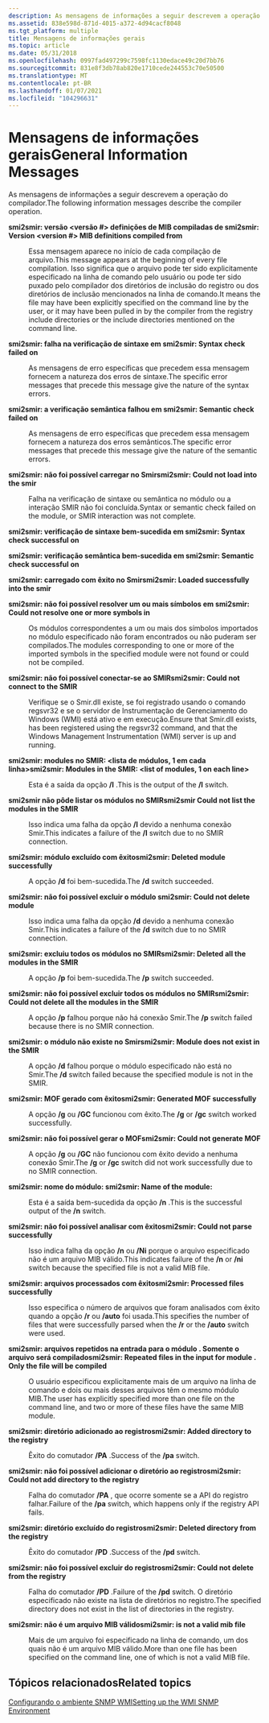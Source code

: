 ```yaml
---
description: As mensagens de informações a seguir descrevem a operação do compilador.
ms.assetid: 838e598d-871d-4015-a372-4d94cacf8048
ms.tgt_platform: multiple
title: Mensagens de informações gerais
ms.topic: article
ms.date: 05/31/2018
ms.openlocfilehash: 0997fad497299c7598fc1130edace49c20d7bb76
ms.sourcegitcommit: 831e8f3db78ab820e1710cede244553c70e50500
ms.translationtype: MT
ms.contentlocale: pt-BR
ms.lasthandoff: 01/07/2021
ms.locfileid: "104296631"
---
```

# <a name="general-information-messages"></a><span data-ttu-id="7bdc8-103">Mensagens de informações gerais</span><span class="sxs-lookup"><span data-stu-id="7bdc8-103">General Information Messages</span></span>

<span data-ttu-id="7bdc8-104">As mensagens de informações a seguir descrevem a operação do compilador.</span><span class="sxs-lookup"><span data-stu-id="7bdc8-104">The following information messages describe the compiler operation.</span></span>

<dl> <dt>

<span data-ttu-id="7bdc8-105"><span id="smi2smir__Version__version____MIB_definitions_compiled_from__file_name_"></span><span id="smi2smir__version__version____mib_definitions_compiled_from__file_name_"></span><span id="SMI2SMIR__VERSION__VERSION____MIB_DEFINITIONS_COMPILED_FROM__FILE_NAME_"></span>**smi2smir: versão <versão \#> definições de MIB compiladas de <file name>**</span><span class="sxs-lookup"><span data-stu-id="7bdc8-105"><span id="smi2smir__Version__version____MIB_definitions_compiled_from__file_name_"></span><span id="smi2smir__version__version____mib_definitions_compiled_from__file_name_"></span><span id="SMI2SMIR__VERSION__VERSION____MIB_DEFINITIONS_COMPILED_FROM__FILE_NAME_"></span>**smi2smir: Version <version \#> MIB definitions compiled from <file name>**</span></span>
</dt> <dd>

<span data-ttu-id="7bdc8-106">Essa mensagem aparece no início de cada compilação de arquivo.</span><span class="sxs-lookup"><span data-stu-id="7bdc8-106">This message appears at the beginning of every file compilation.</span></span> <span data-ttu-id="7bdc8-107">Isso significa que o arquivo pode ter sido explicitamente especificado na linha de comando pelo usuário ou pode ter sido puxado pelo compilador dos diretórios de inclusão do registro ou dos diretórios de inclusão mencionados na linha de comando.</span><span class="sxs-lookup"><span data-stu-id="7bdc8-107">It means the file may have been explicitly specified on the command line by the user, or it may have been pulled in by the compiler from the registry include directories or the include directories mentioned on the command line.</span></span>

</dd> <dt>

<span data-ttu-id="7bdc8-108"><span id="smi2smir__Syntax_check_failed_on__file_name_"></span><span id="smi2smir__syntax_check_failed_on__file_name_"></span><span id="SMI2SMIR__SYNTAX_CHECK_FAILED_ON__FILE_NAME_"></span>**smi2smir: falha na verificação de sintaxe em <file name>**</span><span class="sxs-lookup"><span data-stu-id="7bdc8-108"><span id="smi2smir__Syntax_check_failed_on__file_name_"></span><span id="smi2smir__syntax_check_failed_on__file_name_"></span><span id="SMI2SMIR__SYNTAX_CHECK_FAILED_ON__FILE_NAME_"></span>**smi2smir: Syntax check failed on <file name>**</span></span>
</dt> <dd>

<span data-ttu-id="7bdc8-109">As mensagens de erro específicas que precedem essa mensagem fornecem a natureza dos erros de sintaxe.</span><span class="sxs-lookup"><span data-stu-id="7bdc8-109">The specific error messages that precede this message give the nature of the syntax errors.</span></span>

</dd> <dt>

<span data-ttu-id="7bdc8-110"><span id="smi2smir__Semantic_check_failed_on__file_name_"></span><span id="smi2smir__semantic_check_failed_on__file_name_"></span><span id="SMI2SMIR__SEMANTIC_CHECK_FAILED_ON__FILE_NAME_"></span>**smi2smir: a verificação semântica falhou em <file name>**</span><span class="sxs-lookup"><span data-stu-id="7bdc8-110"><span id="smi2smir__Semantic_check_failed_on__file_name_"></span><span id="smi2smir__semantic_check_failed_on__file_name_"></span><span id="SMI2SMIR__SEMANTIC_CHECK_FAILED_ON__FILE_NAME_"></span>**smi2smir: Semantic check failed on <file name>**</span></span>
</dt> <dd>

<span data-ttu-id="7bdc8-111">As mensagens de erro específicas que precedem essa mensagem fornecem a natureza dos erros semânticos.</span><span class="sxs-lookup"><span data-stu-id="7bdc8-111">The specific error messages that precede this message give the nature of the semantic errors.</span></span>

</dd> <dt>

<span data-ttu-id="7bdc8-112"><span id="smi2smir__Could_not_load__file_name__into_the_smir"></span><span id="smi2smir__could_not_load__file_name__into_the_smir"></span><span id="SMI2SMIR__COULD_NOT_LOAD__FILE_NAME__INTO_THE_SMIR"></span>**smi2smir: não foi possível carregar <file name> no Smir**</span><span class="sxs-lookup"><span data-stu-id="7bdc8-112"><span id="smi2smir__Could_not_load__file_name__into_the_smir"></span><span id="smi2smir__could_not_load__file_name__into_the_smir"></span><span id="SMI2SMIR__COULD_NOT_LOAD__FILE_NAME__INTO_THE_SMIR"></span>**smi2smir: Could not load <file name> into the smir**</span></span>
</dt> <dd>

<span data-ttu-id="7bdc8-113">Falha na verificação de sintaxe ou semântica no módulo ou a interação SMIR não foi concluída.</span><span class="sxs-lookup"><span data-stu-id="7bdc8-113">Syntax or semantic check failed on the module, or SMIR interaction was not complete.</span></span>

</dd> <dt>

<span data-ttu-id="7bdc8-114"><span id="smi2smir__Syntax_check_successful_on__file_name_"></span><span id="smi2smir__syntax_check_successful_on__file_name_"></span><span id="SMI2SMIR__SYNTAX_CHECK_SUCCESSFUL_ON__FILE_NAME_"></span>**smi2smir: verificação de sintaxe bem-sucedida em <file name>**</span><span class="sxs-lookup"><span data-stu-id="7bdc8-114"><span id="smi2smir__Syntax_check_successful_on__file_name_"></span><span id="smi2smir__syntax_check_successful_on__file_name_"></span><span id="SMI2SMIR__SYNTAX_CHECK_SUCCESSFUL_ON__FILE_NAME_"></span>**smi2smir: Syntax check successful on <file name>**</span></span>
</dt> <dd></dd> <dt>

<span data-ttu-id="7bdc8-115"><span id="smi2smir__Semantic_check_successful_on__file_name_"></span><span id="smi2smir__semantic_check_successful_on__file_name_"></span><span id="SMI2SMIR__SEMANTIC_CHECK_SUCCESSFUL_ON__FILE_NAME_"></span>**smi2smir: verificação semântica bem-sucedida em <file name>**</span><span class="sxs-lookup"><span data-stu-id="7bdc8-115"><span id="smi2smir__Semantic_check_successful_on__file_name_"></span><span id="smi2smir__semantic_check_successful_on__file_name_"></span><span id="SMI2SMIR__SEMANTIC_CHECK_SUCCESSFUL_ON__FILE_NAME_"></span>**smi2smir: Semantic check successful on <file name>**</span></span>
</dt> <dd></dd> <dt>

<span data-ttu-id="7bdc8-116"><span id="smi2smir__Loaded__file_name__successfully_into_the_smir"></span><span id="smi2smir__loaded__file_name__successfully_into_the_smir"></span><span id="SMI2SMIR__LOADED__FILE_NAME__SUCCESSFULLY_INTO_THE_SMIR"></span>**smi2smir: carregado <file name> com êxito no Smir**</span><span class="sxs-lookup"><span data-stu-id="7bdc8-116"><span id="smi2smir__Loaded__file_name__successfully_into_the_smir"></span><span id="smi2smir__loaded__file_name__successfully_into_the_smir"></span><span id="SMI2SMIR__LOADED__FILE_NAME__SUCCESSFULLY_INTO_THE_SMIR"></span>**smi2smir: Loaded <file name> successfully into the smir**</span></span>
</dt> <dd></dd> <dt>

<span data-ttu-id="7bdc8-117"><span id="smi2smir__Could_not_resolve_one_or_more_symbols_in__module_name_"></span><span id="smi2smir__could_not_resolve_one_or_more_symbols_in__module_name_"></span><span id="SMI2SMIR__COULD_NOT_RESOLVE_ONE_OR_MORE_SYMBOLS_IN__MODULE_NAME_"></span>**smi2smir: não foi possível resolver um ou mais símbolos em <module name>**</span><span class="sxs-lookup"><span data-stu-id="7bdc8-117"><span id="smi2smir__Could_not_resolve_one_or_more_symbols_in__module_name_"></span><span id="smi2smir__could_not_resolve_one_or_more_symbols_in__module_name_"></span><span id="SMI2SMIR__COULD_NOT_RESOLVE_ONE_OR_MORE_SYMBOLS_IN__MODULE_NAME_"></span>**smi2smir: Could not resolve one or more symbols in <module name>**</span></span>
</dt> <dd>

<span data-ttu-id="7bdc8-118">Os módulos correspondentes a um ou mais dos símbolos importados no módulo especificado não foram encontrados ou não puderam ser compilados.</span><span class="sxs-lookup"><span data-stu-id="7bdc8-118">The modules corresponding to one or more of the imported symbols in the specified module were not found or could not be compiled.</span></span>

</dd> <dt>

<span data-ttu-id="7bdc8-119"><span id="smi2smir__Could_not_connect_to_the_SMIR"></span><span id="smi2smir__could_not_connect_to_the_smir"></span><span id="SMI2SMIR__COULD_NOT_CONNECT_TO_THE_SMIR"></span>**smi2smir: não foi possível conectar-se ao SMIR**</span><span class="sxs-lookup"><span data-stu-id="7bdc8-119"><span id="smi2smir__Could_not_connect_to_the_SMIR"></span><span id="smi2smir__could_not_connect_to_the_smir"></span><span id="SMI2SMIR__COULD_NOT_CONNECT_TO_THE_SMIR"></span>**smi2smir: Could not connect to the SMIR**</span></span>
</dt> <dd>

<span data-ttu-id="7bdc8-120">Verifique se o Smir.dll existe, se foi registrado usando o comando regsvr32 e se o servidor de Instrumentação de Gerenciamento do Windows (WMI) está ativo e em execução.</span><span class="sxs-lookup"><span data-stu-id="7bdc8-120">Ensure that Smir.dll exists, has been registered using the regsvr32 command, and that the Windows Management Instrumentation (WMI) server is up and running.</span></span>

</dd> <dt>

<span data-ttu-id="7bdc8-121"><span id="smi2smir__Modules_in_the_SMIR___list_of_modules__1_on_each_line_"></span><span id="smi2smir__modules_in_the_smir___list_of_modules__1_on_each_line_"></span><span id="SMI2SMIR__MODULES_IN_THE_SMIR___LIST_OF_MODULES__1_ON_EACH_LINE_"></span>**smi2smir: modules no SMIR: <lista de módulos, 1 em cada linha>**</span><span class="sxs-lookup"><span data-stu-id="7bdc8-121"><span id="smi2smir__Modules_in_the_SMIR___list_of_modules__1_on_each_line_"></span><span id="smi2smir__modules_in_the_smir___list_of_modules__1_on_each_line_"></span><span id="SMI2SMIR__MODULES_IN_THE_SMIR___LIST_OF_MODULES__1_ON_EACH_LINE_"></span>**smi2smir: Modules in the SMIR: <list of modules, 1 on each line>**</span></span>
</dt> <dd>

<span data-ttu-id="7bdc8-122">Esta é a saída da opção **/l** .</span><span class="sxs-lookup"><span data-stu-id="7bdc8-122">This is the output of the **/l** switch.</span></span>

</dd> <dt>

<span data-ttu-id="7bdc8-123"><span id="smi2smir_Could_not_list_the_modules_in_the_SMIR"></span><span id="smi2smir_could_not_list_the_modules_in_the_smir"></span><span id="SMI2SMIR_COULD_NOT_LIST_THE_MODULES_IN_THE_SMIR"></span>**smi2smir não pôde listar os módulos no SMIR**</span><span class="sxs-lookup"><span data-stu-id="7bdc8-123"><span id="smi2smir_Could_not_list_the_modules_in_the_SMIR"></span><span id="smi2smir_could_not_list_the_modules_in_the_smir"></span><span id="SMI2SMIR_COULD_NOT_LIST_THE_MODULES_IN_THE_SMIR"></span>**smi2smir Could not list the modules in the SMIR**</span></span>
</dt> <dd>

<span data-ttu-id="7bdc8-124">Isso indica uma falha da opção **/l** devido a nenhuma conexão Smir.</span><span class="sxs-lookup"><span data-stu-id="7bdc8-124">This indicates a failure of the **/l** switch due to no SMIR connection.</span></span>

</dd> <dt>

<span data-ttu-id="7bdc8-125"><span id="smi2smir__Deleted_module__module_name__successfully"></span><span id="smi2smir__deleted_module__module_name__successfully"></span><span id="SMI2SMIR__DELETED_MODULE__MODULE_NAME__SUCCESSFULLY"></span>**smi2smir: módulo excluído <module name> com êxito**</span><span class="sxs-lookup"><span data-stu-id="7bdc8-125"><span id="smi2smir__Deleted_module__module_name__successfully"></span><span id="smi2smir__deleted_module__module_name__successfully"></span><span id="SMI2SMIR__DELETED_MODULE__MODULE_NAME__SUCCESSFULLY"></span>**smi2smir: Deleted module <module name> successfully**</span></span>
</dt> <dd>

<span data-ttu-id="7bdc8-126">A opção **/d** foi bem-sucedida.</span><span class="sxs-lookup"><span data-stu-id="7bdc8-126">The **/d** switch succeeded.</span></span>

</dd> <dt>

<span data-ttu-id="7bdc8-127"><span id="smi2smir__Could_not_delete_module__module_name_"></span><span id="smi2smir__could_not_delete_module__module_name_"></span><span id="SMI2SMIR__COULD_NOT_DELETE_MODULE__MODULE_NAME_"></span>**smi2smir: não foi possível excluir o módulo <module name>**</span><span class="sxs-lookup"><span data-stu-id="7bdc8-127"><span id="smi2smir__Could_not_delete_module__module_name_"></span><span id="smi2smir__could_not_delete_module__module_name_"></span><span id="SMI2SMIR__COULD_NOT_DELETE_MODULE__MODULE_NAME_"></span>**smi2smir: Could not delete module <module name>**</span></span>
</dt> <dd>

<span data-ttu-id="7bdc8-128">Isso indica uma falha da opção **/d** devido a nenhuma conexão Smir.</span><span class="sxs-lookup"><span data-stu-id="7bdc8-128">This indicates a failure of the **/d** switch due to no SMIR connection.</span></span>

</dd> <dt>

<span data-ttu-id="7bdc8-129"><span id="smi2smir__Deleted_all_the_modules_in_the_SMIR"></span><span id="smi2smir__deleted_all_the_modules_in_the_smir"></span><span id="SMI2SMIR__DELETED_ALL_THE_MODULES_IN_THE_SMIR"></span>**smi2smir: excluiu todos os módulos no SMIR**</span><span class="sxs-lookup"><span data-stu-id="7bdc8-129"><span id="smi2smir__Deleted_all_the_modules_in_the_SMIR"></span><span id="smi2smir__deleted_all_the_modules_in_the_smir"></span><span id="SMI2SMIR__DELETED_ALL_THE_MODULES_IN_THE_SMIR"></span>**smi2smir: Deleted all the modules in the SMIR**</span></span>
</dt> <dd>

<span data-ttu-id="7bdc8-130">A opção **/p** foi bem-sucedida.</span><span class="sxs-lookup"><span data-stu-id="7bdc8-130">The **/p** switch succeeded.</span></span>

</dd> <dt>

<span data-ttu-id="7bdc8-131"><span id="smi2smir__Could_not_delete_all_the_modules_in_the_SMIR"></span><span id="smi2smir__could_not_delete_all_the_modules_in_the_smir"></span><span id="SMI2SMIR__COULD_NOT_DELETE_ALL_THE_MODULES_IN_THE_SMIR"></span>**smi2smir: não foi possível excluir todos os módulos no SMIR**</span><span class="sxs-lookup"><span data-stu-id="7bdc8-131"><span id="smi2smir__Could_not_delete_all_the_modules_in_the_SMIR"></span><span id="smi2smir__could_not_delete_all_the_modules_in_the_smir"></span><span id="SMI2SMIR__COULD_NOT_DELETE_ALL_THE_MODULES_IN_THE_SMIR"></span>**smi2smir: Could not delete all the modules in the SMIR**</span></span>
</dt> <dd>

<span data-ttu-id="7bdc8-132">A opção **/p** falhou porque não há conexão Smir.</span><span class="sxs-lookup"><span data-stu-id="7bdc8-132">The **/p** switch failed because there is no SMIR connection.</span></span>

</dd> <dt>

<span data-ttu-id="7bdc8-133"><span id="smi2smir__Module__module_name__does_not_exist_in_the_SMIR"></span><span id="smi2smir__module__module_name__does_not_exist_in_the_smir"></span><span id="SMI2SMIR__MODULE__MODULE_NAME__DOES_NOT_EXIST_IN_THE_SMIR"></span>**smi2smir: <module name> o módulo não existe no Smir**</span><span class="sxs-lookup"><span data-stu-id="7bdc8-133"><span id="smi2smir__Module__module_name__does_not_exist_in_the_SMIR"></span><span id="smi2smir__module__module_name__does_not_exist_in_the_smir"></span><span id="SMI2SMIR__MODULE__MODULE_NAME__DOES_NOT_EXIST_IN_THE_SMIR"></span>**smi2smir: Module <module name> does not exist in the SMIR**</span></span>
</dt> <dd>

<span data-ttu-id="7bdc8-134">A opção **/d** falhou porque o módulo especificado não está no Smir.</span><span class="sxs-lookup"><span data-stu-id="7bdc8-134">The **/d** switch failed because the specified module is not in the SMIR.</span></span>

</dd> <dt>

<span data-ttu-id="7bdc8-135"><span id="smi2smir__Generated_MOF_successfully"></span><span id="smi2smir__generated_mof_successfully"></span><span id="SMI2SMIR__GENERATED_MOF_SUCCESSFULLY"></span>**smi2smir: MOF gerado com êxito**</span><span class="sxs-lookup"><span data-stu-id="7bdc8-135"><span id="smi2smir__Generated_MOF_successfully"></span><span id="smi2smir__generated_mof_successfully"></span><span id="SMI2SMIR__GENERATED_MOF_SUCCESSFULLY"></span>**smi2smir: Generated MOF successfully**</span></span>
</dt> <dd>

<span data-ttu-id="7bdc8-136">A opção **/g** ou **/GC** funcionou com êxito.</span><span class="sxs-lookup"><span data-stu-id="7bdc8-136">The **/g** or **/gc** switch worked successfully.</span></span>

</dd> <dt>

<span data-ttu-id="7bdc8-137"><span id="smi2smir__Could_not_generate_MOF"></span><span id="smi2smir__could_not_generate_mof"></span><span id="SMI2SMIR__COULD_NOT_GENERATE_MOF"></span>**smi2smir: não foi possível gerar o MOF**</span><span class="sxs-lookup"><span data-stu-id="7bdc8-137"><span id="smi2smir__Could_not_generate_MOF"></span><span id="smi2smir__could_not_generate_mof"></span><span id="SMI2SMIR__COULD_NOT_GENERATE_MOF"></span>**smi2smir: Could not generate MOF**</span></span>
</dt> <dd>

<span data-ttu-id="7bdc8-138">A opção **/g** ou **/GC** não funcionou com êxito devido a nenhuma conexão Smir.</span><span class="sxs-lookup"><span data-stu-id="7bdc8-138">The **/g** or **/gc** switch did not work successfully due to no SMIR connection.</span></span>

</dd> <dt>

<span data-ttu-id="7bdc8-139"><span id="smi2smir__Name_of_the_module___module_name_"></span><span id="smi2smir__name_of_the_module___module_name_"></span><span id="SMI2SMIR__NAME_OF_THE_MODULE___MODULE_NAME_"></span>**smi2smir: nome do módulo: <module name>**</span><span class="sxs-lookup"><span data-stu-id="7bdc8-139"><span id="smi2smir__Name_of_the_module___module_name_"></span><span id="smi2smir__name_of_the_module___module_name_"></span><span id="SMI2SMIR__NAME_OF_THE_MODULE___MODULE_NAME_"></span>**smi2smir: Name of the module: <module name>**</span></span>
</dt> <dd>

<span data-ttu-id="7bdc8-140">Esta é a saída bem-sucedida da opção **/n** .</span><span class="sxs-lookup"><span data-stu-id="7bdc8-140">This is the successful output of the **/n** switch.</span></span>

</dd> <dt>

<span data-ttu-id="7bdc8-141"><span id="smi2smir__Could_not_parse__file_name__successfully"></span><span id="smi2smir__could_not_parse__file_name__successfully"></span><span id="SMI2SMIR__COULD_NOT_PARSE__FILE_NAME__SUCCESSFULLY"></span>**smi2smir: não foi possível analisar <file name> com êxito**</span><span class="sxs-lookup"><span data-stu-id="7bdc8-141"><span id="smi2smir__Could_not_parse__file_name__successfully"></span><span id="smi2smir__could_not_parse__file_name__successfully"></span><span id="SMI2SMIR__COULD_NOT_PARSE__FILE_NAME__SUCCESSFULLY"></span>**smi2smir: Could not parse <file name> successfully**</span></span>
</dt> <dd>

<span data-ttu-id="7bdc8-142">Isso indica falha da opção **/n** ou **/Ni** porque o arquivo especificado não é um arquivo MIB válido.</span><span class="sxs-lookup"><span data-stu-id="7bdc8-142">This indicates failure of the **/n** or **/ni** switch because the specified file is not a valid MIB file.</span></span>

</dd> <dt>

<span data-ttu-id="7bdc8-143"><span id="smi2smir__Processed__number__files_successfully"></span><span id="smi2smir__processed__number__files_successfully"></span><span id="SMI2SMIR__PROCESSED__NUMBER__FILES_SUCCESSFULLY"></span>**smi2smir: arquivos processados <number> com êxito**</span><span class="sxs-lookup"><span data-stu-id="7bdc8-143"><span id="smi2smir__Processed__number__files_successfully"></span><span id="smi2smir__processed__number__files_successfully"></span><span id="SMI2SMIR__PROCESSED__NUMBER__FILES_SUCCESSFULLY"></span>**smi2smir: Processed <number> files successfully**</span></span>
</dt> <dd>

<span data-ttu-id="7bdc8-144">Isso especifica o número de arquivos que foram analisados com êxito quando a opção **/r** ou **/auto** foi usada.</span><span class="sxs-lookup"><span data-stu-id="7bdc8-144">This specifies the number of files that were successfully parsed when the **/r** or the **/auto** switch were used.</span></span>

</dd> <dt>

<span data-ttu-id="7bdc8-145"><span id="smi2smir__Repeated_files_in_the_input_for_module__module_name_._Only_the_file__file_name__will_be_compiled"></span><span id="smi2smir__repeated_files_in_the_input_for_module__module_name_._only_the_file__file_name__will_be_compiled"></span><span id="SMI2SMIR__REPEATED_FILES_IN_THE_INPUT_FOR_MODULE__MODULE_NAME_._ONLY_THE_FILE__FILE_NAME__WILL_BE_COMPILED"></span>**smi2smir: arquivos repetidos na entrada para o módulo <module name> . Somente o arquivo <file name> será compilado**</span><span class="sxs-lookup"><span data-stu-id="7bdc8-145"><span id="smi2smir__Repeated_files_in_the_input_for_module__module_name_._Only_the_file__file_name__will_be_compiled"></span><span id="smi2smir__repeated_files_in_the_input_for_module__module_name_._only_the_file__file_name__will_be_compiled"></span><span id="SMI2SMIR__REPEATED_FILES_IN_THE_INPUT_FOR_MODULE__MODULE_NAME_._ONLY_THE_FILE__FILE_NAME__WILL_BE_COMPILED"></span>**smi2smir: Repeated files in the input for module <module name>. Only the file <file name> will be compiled**</span></span>
</dt> <dd>

<span data-ttu-id="7bdc8-146">O usuário especificou explicitamente mais de um arquivo na linha de comando e dois ou mais desses arquivos têm o mesmo módulo MIB.</span><span class="sxs-lookup"><span data-stu-id="7bdc8-146">The user has explicitly specified more than one file on the command line, and two or more of these files have the same MIB module.</span></span>

</dd> <dt>

<span data-ttu-id="7bdc8-147"><span id="smi2smir__Added_directory__directory_name__to_the_registry"></span><span id="smi2smir__added_directory__directory_name__to_the_registry"></span><span id="SMI2SMIR__ADDED_DIRECTORY__DIRECTORY_NAME__TO_THE_REGISTRY"></span>**smi2smir: diretório adicionado <directory name> ao registro**</span><span class="sxs-lookup"><span data-stu-id="7bdc8-147"><span id="smi2smir__Added_directory__directory_name__to_the_registry"></span><span id="smi2smir__added_directory__directory_name__to_the_registry"></span><span id="SMI2SMIR__ADDED_DIRECTORY__DIRECTORY_NAME__TO_THE_REGISTRY"></span>**smi2smir: Added directory <directory name> to the registry**</span></span>
</dt> <dd>

<span data-ttu-id="7bdc8-148">Êxito do comutador **/PA** .</span><span class="sxs-lookup"><span data-stu-id="7bdc8-148">Success of the **/pa** switch.</span></span>

</dd> <dt>

<span data-ttu-id="7bdc8-149"><span id="smi2smir__Could_not_add_directory__directory_name__to_the_registry"></span><span id="smi2smir__could_not_add_directory__directory_name__to_the_registry"></span><span id="SMI2SMIR__COULD_NOT_ADD_DIRECTORY__DIRECTORY_NAME__TO_THE_REGISTRY"></span>**smi2smir: não foi possível adicionar <directory name> o diretório ao registro**</span><span class="sxs-lookup"><span data-stu-id="7bdc8-149"><span id="smi2smir__Could_not_add_directory__directory_name__to_the_registry"></span><span id="smi2smir__could_not_add_directory__directory_name__to_the_registry"></span><span id="SMI2SMIR__COULD_NOT_ADD_DIRECTORY__DIRECTORY_NAME__TO_THE_REGISTRY"></span>**smi2smir: Could not add directory <directory name> to the registry**</span></span>
</dt> <dd>

<span data-ttu-id="7bdc8-150">Falha do comutador **/PA** , que ocorre somente se a API do registro falhar.</span><span class="sxs-lookup"><span data-stu-id="7bdc8-150">Failure of the **/pa** switch, which happens only if the registry API fails.</span></span>

</dd> <dt>

<span data-ttu-id="7bdc8-151"><span id="smi2smir__Deleted_directory__directory_name__from_the_registry"></span><span id="smi2smir__deleted_directory__directory_name__from_the_registry"></span><span id="SMI2SMIR__DELETED_DIRECTORY__DIRECTORY_NAME__FROM_THE_REGISTRY"></span>**smi2smir: diretório excluído <directory name> do registro**</span><span class="sxs-lookup"><span data-stu-id="7bdc8-151"><span id="smi2smir__Deleted_directory__directory_name__from_the_registry"></span><span id="smi2smir__deleted_directory__directory_name__from_the_registry"></span><span id="SMI2SMIR__DELETED_DIRECTORY__DIRECTORY_NAME__FROM_THE_REGISTRY"></span>**smi2smir: Deleted directory <directory name> from the registry**</span></span>
</dt> <dd>

<span data-ttu-id="7bdc8-152">Êxito do comutador **/PD** .</span><span class="sxs-lookup"><span data-stu-id="7bdc8-152">Success of the **/pd** switch.</span></span>

</dd> <dt>

<span data-ttu-id="7bdc8-153"><span id="smi2smir__Could_not_delete__directory_name__from_the_registry"></span><span id="smi2smir__could_not_delete__directory_name__from_the_registry"></span><span id="SMI2SMIR__COULD_NOT_DELETE__DIRECTORY_NAME__FROM_THE_REGISTRY"></span>**smi2smir: não foi possível excluir <directory name> do registro**</span><span class="sxs-lookup"><span data-stu-id="7bdc8-153"><span id="smi2smir__Could_not_delete__directory_name__from_the_registry"></span><span id="smi2smir__could_not_delete__directory_name__from_the_registry"></span><span id="SMI2SMIR__COULD_NOT_DELETE__DIRECTORY_NAME__FROM_THE_REGISTRY"></span>**smi2smir: Could not delete <directory name> from the registry**</span></span>
</dt> <dd>

<span data-ttu-id="7bdc8-154">Falha do comutador **/PD** .</span><span class="sxs-lookup"><span data-stu-id="7bdc8-154">Failure of the **/pd** switch.</span></span> <span data-ttu-id="7bdc8-155">O diretório especificado não existe na lista de diretórios no registro.</span><span class="sxs-lookup"><span data-stu-id="7bdc8-155">The specified directory does not exist in the list of directories in the registry.</span></span>

</dd> <dt>

<span data-ttu-id="7bdc8-156"><span id="smi2smir___file_name__is_not_a_valid_mib_file"></span><span id="SMI2SMIR___FILE_NAME__IS_NOT_A_VALID_MIB_FILE"></span>**smi2smir: <file name> não é um arquivo MIB válido**</span><span class="sxs-lookup"><span data-stu-id="7bdc8-156"><span id="smi2smir___file_name__is_not_a_valid_mib_file"></span><span id="SMI2SMIR___FILE_NAME__IS_NOT_A_VALID_MIB_FILE"></span>**smi2smir: <file name> is not a valid mib file**</span></span>
</dt> <dd>

<span data-ttu-id="7bdc8-157">Mais de um arquivo foi especificado na linha de comando, um dos quais não é um arquivo MIB válido.</span><span class="sxs-lookup"><span data-stu-id="7bdc8-157">More than one file has been specified on the command line, one of which is not a valid MIB file.</span></span>

</dd> </dl>

## <a name="related-topics"></a><span data-ttu-id="7bdc8-158">Tópicos relacionados</span><span class="sxs-lookup"><span data-stu-id="7bdc8-158">Related topics</span></span>

<dl> <dt>

[<span data-ttu-id="7bdc8-159">Configurando o ambiente SNMP WMI</span><span class="sxs-lookup"><span data-stu-id="7bdc8-159">Setting up the WMI SNMP Environment</span></span>](setting-up-the-wmi-snmp-environment.md)
</dt> </dl>

 

 



